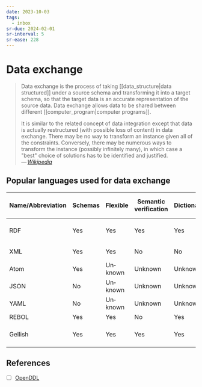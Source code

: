 ```yaml
---
date: 2023-10-03
tags:
  - inbox
sr-due: 2024-02-01
sr-interval: 5
sr-ease: 228
---
```


# Data exchange

> Data exchange is the process of taking [[data_structure|data structured]]
> under a source schema and transforming it into a target schema, so that the
> target data is an accurate representation of the source data. Data exchange
> allows data to be shared between different
> [[computer_program|computer programs]].
>
> It is similar to the related concept of data integration except that data is
> actually restructured (with possible loss of content) in data exchange. There
> may be no way to transform an instance given all of the constraints.
> Conversely, there may be numerous ways to transform the instance (possibly
> infinitely many), in which case a "best" choice of solutions has to be
> identified and justified.\
> — <cite>[Wikipedia](https://en.wikipedia.org/wiki/Data_exchange)</cite>

## Popular languages used for data exchange

| Name/Abbreviation | Schemas | Flexible | Semantic verification | Dictionary | Information Model | Synonyms and homonyms | Dialecting | Web standard | Transformations | Lightweight | Human readable | Compatibility          |
| ----------------- | ------- | -------- | --------------------- | ---------- | ----------------- | --------------------- | ---------- | ------------ | --------------- | ----------- | -------------- | ---------------------- |
| RDF               | Yes     | Yes      | Yes                   | Yes        | Yes               | Yes                   | Yes        | Yes          | Yes             | Yes         | Partial        | Subset of Semantic web |
| XML               | Yes     | Yes      | No                    | No         | No                | No                    | Yes        | Yes          | Yes             | No          | Yes            | subset of SGML, HTML   |
| Atom              | Yes     | Un­known | Un­known              | Un­known   | No                | Un­known              | Yes        | Yes          | Yes             | No          | No             | XML dialect            |
| JSON              | No      | Un­known | Un­known              | Un­known   | No                | Un­known              | No         | Yes          | No              | Yes         | Yes            | subset of YAML         |
| YAML              | No      | Un­known | Un­known              | Un­known   | No                | Un­known              | No         | No           | No              | Yes         | Yes            | superset of JSON       |
| REBOL             | Yes     | Yes      | No                    | Yes        | No                | Yes                   | Yes        | No           | Yes             | Yes         | Yes            |                        |
| Gellish           | Yes     | Yes      | Yes                   | Yes        | No                | Yes                   | Yes        | ISO          | No              | Yes         | Partial        | SQL, RDF/XML, OWL      |

## References

- [ ] [OpenDDL](https://openddl.org/openddl.pdf)
